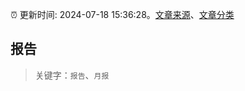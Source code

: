 :alarm_clock: 更新时间: 2024-07-18 15:36:28。[文章来源](/README.md)、[文章分类](/TAGS.md)

## 报告


> 关键字：`报告`、`月报`




